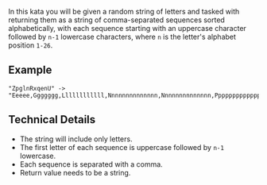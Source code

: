 In this kata you will be given a random string of letters and tasked with returning them as a string of comma-separated sequences sorted alphabetically, with each sequence starting with an uppercase character followed by `n-1` lowercase characters, where `n` is the letter's alphabet position `1-26`.

## Example

```
"ZpglnRxqenU" -> "Eeeee,Ggggggg,Llllllllllll,Nnnnnnnnnnnnnn,Nnnnnnnnnnnnnn,Pppppppppppppppp,Qqqqqqqqqqqqqqqqq,Rrrrrrrrrrrrrrrrrr,Uuuuuuuuuuuuuuuuuuuuu,Xxxxxxxxxxxxxxxxxxxxxxxx,Zzzzzzzzzzzzzzzzzzzzzzzzzz"
```

## Technical Details

- The string will include only letters.
- The first letter of each sequence is uppercase followed by `n-1` lowercase.
- Each sequence is separated with a comma.
- Return value needs to be a string.